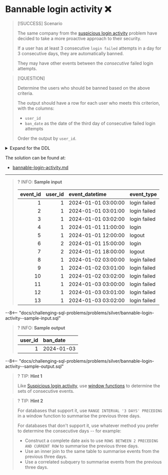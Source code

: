 # Bannable login activity ❌

> [!SUCCESS] Scenario
>
> The same company from the [suspicious login activity](../bronze/suspicious-login-activity.md) problem have decided to take a more proactive approach to their security.
>
> If a user has at least 3 consecutive `login failed` attempts in a day for 3 consecutive days, they are automatically banned.
>
> They may have other events between the _consecutive_ failed login attempts.

> [!QUESTION]
>
> Determine the users who should be banned based on the above criteria.
>
> The output should have a row for each user who meets this criterion, with the columns:
>
> - `user_id`
> - `ban_date` as the date of the third day of consecutive failed login attempts
>
> Order the output by `user_id`.

<details>
<summary>Expand for the DDL</summary>
--8<-- "docs/challenging-sql-problems/problems/bronze/suspicious-login-activity.sql"
</details>

The solution can be found at:

- [bannable-login-activity.md](../../solutions/silver/bannable-login-activity.md)

---

<!-- prettier-ignore -->
>? INFO: **Sample input**
>
> | event_id | user_id | event_datetime      | event_type   |
> |---------:|--------:|:--------------------|:-------------|
> |        1 |       1 | 2024-01-01 03:00:00 | login failed |
> |        2 |       1 | 2024-01-01 03:01:00 | login failed |
> |        3 |       1 | 2024-01-01 03:02:00 | login failed |
> |        4 |       1 | 2024-01-01 11:00:00 | login        |
> |        5 |       1 | 2024-01-01 12:00:00 | logout       |
> |        6 |       2 | 2024-01-01 15:00:00 | login        |
> |        7 |       2 | 2024-01-01 18:00:00 | logout       |
> |        8 |       1 | 2024-01-02 03:00:00 | login failed |
> |        9 |       1 | 2024-01-02 03:01:00 | login failed |
> |       10 |       1 | 2024-01-02 03:02:00 | login failed |
> |       11 |       1 | 2024-01-03 03:00:00 | login failed |
> |       12 |       1 | 2024-01-03 03:01:00 | login failed |
> |       13 |       1 | 2024-01-03 03:02:00 | login failed |
>
--8<-- "docs/challenging-sql-problems/problems/silver/bannable-login-activity--sample-input.sql"

<!-- prettier-ignore -->
>? INFO: **Sample output**
>
> | user_id | ban_date   |
> |--------:|:-----------|
> |       1 | 2024-01-03 |
>
--8<-- "docs/challenging-sql-problems/problems/silver/bannable-login-activity--sample-output.sql"

<!-- prettier-ignore -->
>? TIP: **Hint 1**
>
> Like [Suspicious login activity](../bronze/suspicious-login-activity.md), use [window functions](../../../from-excel-to-sql/main-concepts/window-functions.md) to determine the sets of consecutive events.

<!-- prettier-ignore -->
>? TIP: **Hint 2**
>
> For databases that support it, use `RANGE INTERVAL '3 DAYS' PRECEDING` in a window function to summarise the previous three days.
>
> For databases that don't support it, use whatever method you prefer to determine the consecutive days -- for example:
>
> - Construct a complete date axis to use `ROWS BETWEEN 2 PRECEDING AND CURRENT ROW` to summarise the previous three days.
> - Use an inner join to the same table to summarise events from the previous three days.
> - Use a correlated subquery to summarise events from the previous three days.

